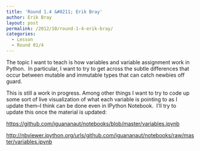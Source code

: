 ```yaml
---
title: 'Round 1.4 &#8211; Erik Bray'
author: Erik Bray
layout: post
permalink: /2012/10/round-1-4-erik-bray/
categories:
  - Lesson
  - Round 01/4
---
```

The topic I want to teach is how variables and variable assignment work in Python.  In particular, I want to try to get across the subtle differences that occur between mutable and immutable types that can catch newbies off guard.

This is still a work in progress. Among other things I want to try to code up some sort of live visualization of what each variable is pointing to as I update them&#8211;I think can be done even in IPython Notebook.  I&#8217;ll try to update this once the material is updated:

<https://github.com/iguananaut/notebooks/blob/master/variables.ipynb>

<http://nbviewer.ipython.org/urls/github.com/iguananaut/notebooks/raw/master/variables.ipynb>